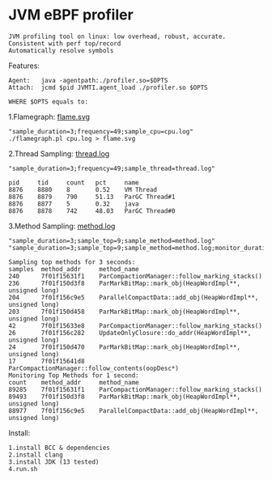 # JVM eBPF profiler

    JVM profiling tool on linux: low overhead, robust, accurate. 
    Consistent with perf top/record
    Automatically resolve symbols

Features: 

    Agent:   java -agentpath:./profiler.so=$OPTS
    Attach:  jcmd $pid JVMTI.agent_load ./profiler.so $OPTS
    
    WHERE $OPTS equals to:

1.Flamegraph: [flame.svg](https://github.com/weixingsun/jBProF/blob/master/flame.svg)

    "sample_duration=3;frequency=49;sample_cpu=cpu.log"
    ./flamegraph.pl cpu.log > flame.svg

2.Thread Sampling: [thread.log](https://github.com/weixingsun/jBProF/blob/master/thread.log)

    "sample_duration=3;frequency=49;sample_thread=thread.log"
    
    pid		tid		count	pct		name
    8876	8880	8		0.52	VM Thread
    8876	8879	790		51.13	ParGC Thread#1
    8876	8877	5		0.32	java
    8876	8878	742		48.03	ParGC Thread#0

3.Method Sampling: [method.log](https://github.com/weixingsun/jBProF/blob/master/method.log)

    "sample_duration=3;sample_top=9;sample_method=method.log"
    "sample_duration=3;sample_top=9;sample_method=method.log;monitor_duration=1;monitor_top=3"
    
    Sampling top methods for 3 seconds:
    samples	 method_addr	 method_name
    240 	 7f01f15631f1	 ParCompactionManager::follow_marking_stacks()
    236 	 7f01f150d3f8	 ParMarkBitMap::mark_obj(HeapWordImpl**, unsigned long)
    204 	 7f01f156c9e5	 ParallelCompactData::add_obj(HeapWordImpl**, unsigned long)
    203 	 7f01f150d458	 ParMarkBitMap::mark_obj(HeapWordImpl**, unsigned long)
    42   	 7f01f15633e8	 ParCompactionManager::follow_marking_stacks()
    26  	 7f01f156c282	 UpdateOnlyClosure::do_addr(HeapWordImpl**, unsigned long)
    24  	 7f01f150d470	 ParMarkBitMap::mark_obj(HeapWordImpl**, unsigned long)
    17  	 7f01f15641d8	 ParCompactionManager::follow_contents(oopDesc*)
    Monitoring Top Methods for 1 second:
    count	 method_addr	 method_name
    89285	 7f01f15631f1	 ParCompactionManager::follow_marking_stacks()
    89493	 7f01f150d3f8	 ParMarkBitMap::mark_obj(HeapWordImpl**, unsigned long)
    88977	 7f01f156c9e5	 ParallelCompactData::add_obj(HeapWordImpl**, unsigned long)


Install:

    1.install BCC & dependencies
    2.install clang
    3.install JDK (13 tested)
    4.run.sh
